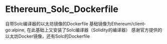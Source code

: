 # Ethereum_Solc_Dockerfile
自带Solc编译器的以太坊镜像的Dockerfile
基础镜像为Ethereum/client-go:alpine, 在此基础上又安装了Solc编译器（Solidity的编译器）
感谢官方提供的以太坊Docker镜像，还有Solc的Dockerfile
